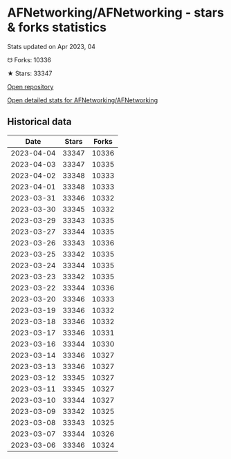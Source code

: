 # AFNetworking/AFNetworking - stars & forks statistics

Stats updated on Apr 2023, 04

☋ Forks: 10336

★ Stars: 33347

[Open repository](https://github.com/AFNetworking/AFNetworking)

[Open detailed stats for AFNetworking/AFNetworking](https://reviewgithub.com/rep/AFNetworking/AFNetworking)

## Historical data
| Date | Stars | Forks |
|------|-------|-------|
| 2023-04-04 | 33347 | 10336 | 
| 2023-04-03 | 33347 | 10335 | 
| 2023-04-02 | 33348 | 10333 | 
| 2023-04-01 | 33348 | 10333 | 
| 2023-03-31 | 33346 | 10332 | 
| 2023-03-30 | 33345 | 10332 | 
| 2023-03-29 | 33343 | 10335 | 
| 2023-03-27 | 33344 | 10335 | 
| 2023-03-26 | 33343 | 10336 | 
| 2023-03-25 | 33342 | 10335 | 
| 2023-03-24 | 33344 | 10335 | 
| 2023-03-23 | 33342 | 10335 | 
| 2023-03-22 | 33344 | 10336 | 
| 2023-03-20 | 33346 | 10333 | 
| 2023-03-19 | 33346 | 10332 | 
| 2023-03-18 | 33346 | 10332 | 
| 2023-03-17 | 33346 | 10331 | 
| 2023-03-16 | 33344 | 10330 | 
| 2023-03-14 | 33346 | 10327 | 
| 2023-03-13 | 33346 | 10327 | 
| 2023-03-12 | 33345 | 10327 | 
| 2023-03-11 | 33345 | 10327 | 
| 2023-03-10 | 33344 | 10327 | 
| 2023-03-09 | 33342 | 10325 | 
| 2023-03-08 | 33343 | 10325 | 
| 2023-03-07 | 33344 | 10326 | 
| 2023-03-06 | 33346 | 10324 | 

